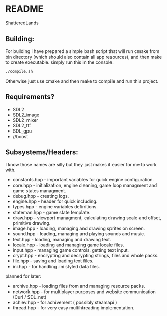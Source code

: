 # README

ShatteredLands

## Building:

For building i have prepared a simple bash script that will run cmake from bin directory (which should also contain all app resources), and then make to create executable. simply run this in the console.

```
./compile.sh
```

Otherwise just use cmake and then make to compile and run this project.

## Requirements?

- SDL2
- SDL2_image
- SDL2_mixer
- SDL2_ttf
- SDL_gpu
- //boost

## Subsystems/Headers:
I know those names are silly but they just makes it easier for me to work with.

- constants.hpp - important variables for quick engine configuration.
- core.hpp - initialization, engine cleaning, game loop managment and game states managment.
- debug.hpp - creating logs.
- engine.hpp - header for quick including.
- types.hpp - engine variables definitions.
- stateman.hpp - game state template.
- draw.hpp - viewport managment, calculating drawing scale and offset, primitive drawing.
- image.hpp - loading, managing and drawing sprites on screen.
- sound.hpp - loading, managing and playing sounds and music.
- text.hpp - loading, managing and drawing text.
- locale.hpp - loading and managing game locale files.
- input.hpp - managing game controls, getting text input.
- crypt.hpp - encrypting and decrypting strings, files and whole packs.
- file.hpp - saving and loading text files.
- ini.hpp - for handling .ini styled data files.

planned for later:

- archive.hpp - loading files from and managing resource packs.
- network.hpp - for multiplayer purposes and website communication (Curl / SDL_net)
- achiev.hpp - for achivement ( possibly steamapi )
- thread.hpp - for very easy multihtreading implementation.
